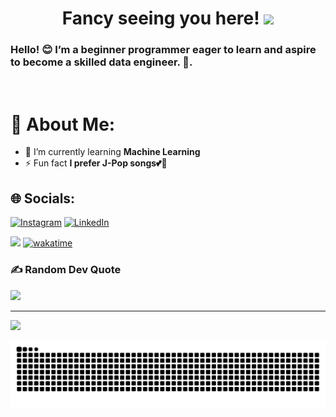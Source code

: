 
<h1 align="center">Fancy seeing you here! <img src="https://raw.githubusercontent.com/aemmadi/aemmadi/master/wave.gif" width="30"></h1>
<h3 align="center" style="text-align: left;">Hello! 😊 I’m a beginner programmer eager to learn and aspire to become a skilled data engineer. 🚀.</h3>
 
<br>

# 💫 About Me:
- 🌱 I’m currently learning **Machine Learning**<br>
- ⚡ Fun fact **I prefer J-Pop songs💕🎵**

## 🌐 Socials:
[![Instagram](https://img.shields.io/badge/Instagram-%23E4405F.svg?logo=Instagram&logoColor=white)](https://www.instagram.com/m_rasyid04/) [![LinkedIn](https://img.shields.io/badge/LinkedIn-%230077B5.svg?logo=linkedin&logoColor=white)](https://www.linkedin.com/in/rasy/) 

![](https://www.codewars.com/users/MrasyidN/badges/large)
[![wakatime](https://wakatime.com/badge/user/b81b9990-6c13-45a4-9fb4-22be1ccb2b0a.svg)](https://wakatime.com/@b81b9990-6c13-45a4-9fb4-22be1ccb2b0a)

### ✍️ Random Dev Quote
![](https://quotes-github-readme.vercel.app/api?type=horizontal&theme=tokyonight)


---
[![](https://visitcount.itsvg.in/api?id=Zepyrush&icon=0&color=0)](https://visitcount.itsvg.in)

![github contribution grid snake animation](https://raw.githubusercontent.com/MrasyidN/dataset/refs/heads/main/readme/github-user-contribution.svg)
